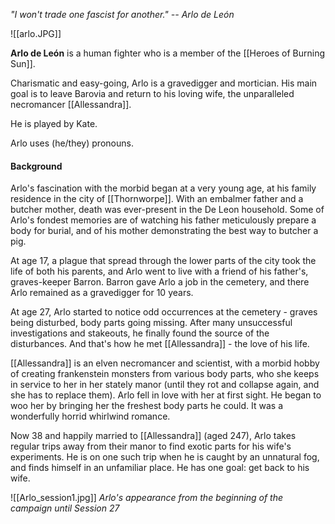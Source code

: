 *"I won't trade one fascist for another." -- Arlo de León*

![[arlo.JPG]]

**Arlo de León** is a human fighter who is a member of the [[Heroes of Burning Sun]].

Charismatic and easy-going, Arlo is a gravedigger and mortician. His main goal is to leave Barovia and return to his loving wife, the unparalleled necromancer [[Allessandra]].

He is played by Kate.

Arlo uses (he/they) pronouns.

#### Background

Arlo's fascination with the morbid began at a very young age, at his family residence in the city of [[Thornworpe]]. With an embalmer father and a butcher mother, death was ever-present in the De Leon household. Some of Arlo's fondest memories are of watching his father meticulously prepare a body for burial, and of his mother demonstrating the best way to butcher a pig.
 
At age 17, a plague that spread through the lower parts of the city took the life of both his parents, and Arlo went to live with a friend of his father's, graves-keeper Barron. Barron gave Arlo a job in the cemetery, and there Arlo remained as a gravedigger for 10 years.
 
At age 27, Arlo started to notice odd occurrences at the cemetery - graves being disturbed, body parts going missing. After many unsuccessful investigations and stakeouts, he finally found the source of the disturbances. And that's how he met [[Allessandra]] - the love of his life. 
 
[[Allessandra]] is an elven necromancer and scientist, with a morbid hobby of creating frankenstein monsters from various body parts, who she keeps in service to her in her stately manor (until they rot and collapse again, and she has to replace them). Arlo fell in love with her at first sight. He began to woo her by bringing her the freshest body parts he could. It was a wonderfully horrid whirlwind romance.
 
Now 38 and happily married to [[Allessandra]] (aged 247), Arlo takes regular trips away from their manor to find exotic parts for his wife's experiments. He is on one such trip when he is caught by an unnatural fog, and finds himself in an unfamiliar place. He has one goal: get back to his wife.


![[Arlo_session1.jpg]]
*Arlo's appearance from the beginning of the campaign until Session 27*